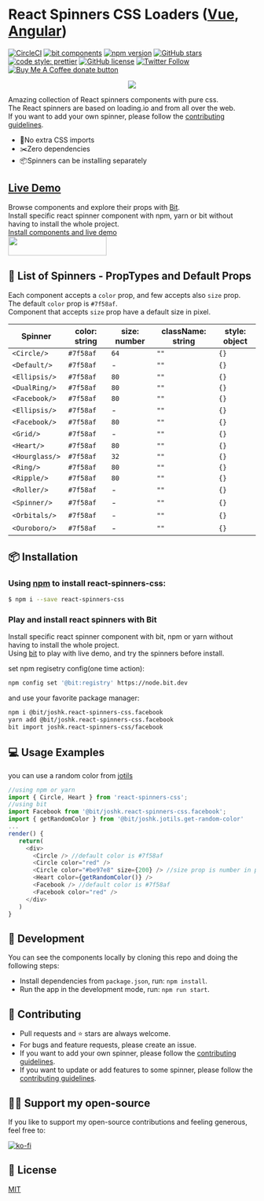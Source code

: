 # React Spinners CSS Loaders ([Vue](https://github.com/JoshK2/vue-spinners-css), [Angular](https://github.com/JoshK2/ng-spinners))
[![CircleCI](https://circleci.com/gh/JoshK2/react-spinners-css.svg?style=svg)](https://circleci.com/gh/JoshK2/react-spinners-css)
[![bit components](https://img.shields.io/badge/dynamic/json.svg?color=6e3991&label=bit%20components&query=payload.totalComponents&url=https%3A%2F%2Fapi.bit.dev%2Fscope%2Fjoshk%2Freact-spinners-css)](https://bit.dev/joshk/react-spinners-css)
[![npm version](https://badge.fury.io/js/react-spinners-css.svg)](https://www.npmjs.com/package/react-spinners-css)
[![GitHub stars](https://img.shields.io/github/stars/joshk2/react-spinners-css)](https://github.com/JoshK2/react-spinners-css/stargazers)
[![code style: prettier](https://img.shields.io/badge/code_style-prettier-ff69b4.svg)](https://github.com/prettier/prettier)
[![GitHub license](https://img.shields.io/badge/license-MIT-blue.svg)](https://raw.githubusercontent.com/JoshK2/react-spinners-css/master/LICENSE)
[![Twitter Follow](https://img.shields.io/twitter/follow/joshkuttler)](https://twitter.com/JoshKuttler)
<span class="badge-buymeacoffee"><a href="https://ko-fi.com/X8X614J76" title="Donate to this project using Ko-fi"><img src="https://img.shields.io/badge/buy%20me%20a%20coffee-support-%23ff5f5f" alt="Buy Me A Coffee donate button" /></a></span>

<p align="center">
  <a href="https://bit.dev/joshk/react-spinners-css"><img src="https://i.imagesup.co/images2/1d67baaff0ba984979234d95271099843299dda1.gif"></a>
</p>

Amazing collection of React spinners components with pure css.  
The React spinners are based on loading.io and from all over the web.  
If you want to add your own spinner, please follow the [contributing guidelines](CONTRIBUTING.md).

- 💅No extra CSS imports
- ✂️Zero dependencies  
- 📦Spinners can be installing separately

## [Live Demo](https://bit.dev/joshk/react-spinners-css)
Browse components and explore their props with [Bit](https://bit.dev/joshk/react-spinners-css).  
Install specific react spinner component with npm, yarn or bit without having to install the whole project.  
[Install components and live demo](https://bit.dev/joshk/react-spinners-css)  
<a href="https://bit.dev/joshk/react-spinners-css" target="_blank"><img width="200" height="39" src="https://i.imagesup.co/images2/4a64f008951cd66e56d4f1e0141a27df584a1e94.png"></a>

  
## 🚀 List of Spinners - PropTypes and Default Props
Each component accepts a `color` prop, and few accepts also `size` prop.  
The default `color` prop is `#7f58af`.  
Component that accepts `size` prop have a default size in pixel.

| Spinner          | color: string | size: number  | className: string | style: object |
| ---------------- | ------------  | ------------- | ----------------- | ------------- |
| `<Circle/>`      | `#7f58af`     | `64`          | `""`              | `{}`          |
| `<Default/>`     | `#7f58af`     | -             | `""`              | `{}`          |
| `<Ellipsis/>`    | `#7f58af`     | `80`          | `""`              | `{}`          |
| `<DualRing/>`    | `#7f58af`     | `80`          | `""`              | `{}`          |
| `<Facebook/>`    | `#7f58af`     | `80`          | `""`              | `{}`          |
| `<Ellipsis/>`    | `#7f58af`     | -             | `""`              | `{}`          |
| `<Facebook/>`    | `#7f58af`     | `80`          | `""`              | `{}`          |
| `<Grid/>`        | `#7f58af`     | -             | `""`              | `{}`          |
| `<Heart/>`       | `#7f58af`     | `80`          | `""`              | `{}`          |
| `<Hourglass/>`   | `#7f58af`     | `32`          | `""`              | `{}`          |
| `<Ring/>`        | `#7f58af`     | `80`          | `""`              | `{}`          |
| `<Ripple/>`      | `#7f58af`     | `80`          | `""`              | `{}`          |
| `<Roller/>`      | `#7f58af`     | -             | `""`              | `{}`          |
| `<Spinner/>`     | `#7f58af`     | -             | `""`              | `{}`          |
| `<Orbitals/>`    | `#7f58af`     | -             | `""`              | `{}`          |
| `<Ouroboro/>`    | `#7f58af`     | -             | `""`              | `{}`          |


## 📦 Installation
### Using [npm](https://www.npmjs.com/package/react-spinners-css) to install react-spinners-css:  
```bash
$ npm i --save react-spinners-css
```  

### Play and install react spinners with Bit
Install specific react spinner component with bit, npm or yarn without having to install the whole project.  
Using [bit](https://bit.dev/joshk/react-spinners-css) to play with live demo, and try the spinners before install.

set npm regisetry config(one time action):
```bash
npm config set '@bit:registry' https://node.bit.dev
```
and use your favorite package manager:
```bash
npm i @bit/joshk.react-spinners-css.facebook
yarn add @bit/joshk.react-spinners-css.facebook
bit import joshk.react-spinners-css/facebook 
```  

## 💻 Usage Examples
you can use a random color from [jotils](https://bit.dev/joshk/jotils/get-random-color)  
```javascript
//using npm or yarn
import { Circle, Heart } from 'react-spinners-css';
//using bit
import Facebook from '@bit/joshk.react-spinners-css.facebook';
import { getRandomColor } from '@bit/joshk.jotils.get-random-color'
...
render() {
   return(
     <div>
       <Circle /> //default color is #7f58af
       <Circle color="red" />
       <Circle color="#be97e8" size={200} /> //size prop is number in pixel
       <Heart color={getRandomColor()} />
       <Facebook /> //default color is #7f58af
       <Facebook color="red" />
     </div>
   )
}
```

## 👾 Development
You can see the components locally by cloning this repo and doing the following steps:
- Install dependencies from `package.json`, run: `npm install`.
- Run the app in the development mode, run: `npm run start`.  

## 🙌 Contributing
- Pull requests and ⭐ stars are always welcome.
- For bugs and feature requests, please create an issue.
- If you want to add your own spinner, please follow the [contributing guidelines](CONTRIBUTING.md).
- If you want to update or add features to some spinner, please follow the [contributing guidelines](CONTRIBUTING.md).

## 👏🏻 Support my open-source
If you like to support my open-source contributions and feeling generous, feel free to:

[![ko-fi](https://www.ko-fi.com/img/githubbutton_sm.svg)](https://ko-fi.com/X8X614J76)

## 📄 License
[MIT](https://github.com/JoshK2/react-spinners-css/blob/master/LICENSE)
